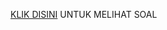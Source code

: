[KLIK DISINI](https://drive.google.com/drive/u/1/folders/1RiSne3YRkLKGtn0w2pYVYUrapVXn3plJ) UNTUK MELIHAT SOAL
